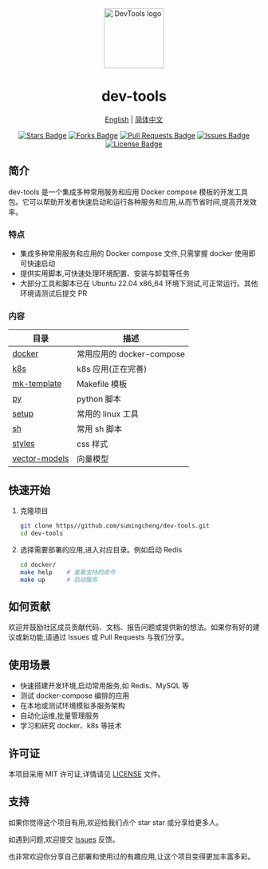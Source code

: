<div align="center">
  <img src="https://github.com/sumingcheng/DevTools/assets/21992204/ea3d950c-823b-4a53-9299-3c0a9234a5d9" width="120" height="120" alt="DevTools logo" >
  <h1>dev-tools</h1>


  <p align="center">
    <a href="./README_EN.md">English</a> |
    <a href="./README.md">简体中文</a>
  </p>

  <p align="center">
    <a href="https://github.com/sumingcheng/dev-tools/stargazers"><img src="https://img.shields.io/github/stars/sumingcheng/dev-tools" alt="Stars Badge"/></a>
    <a href="https://github.com/sumingcheng/dev-tools/network/members"><img src="https://img.shields.io/github/forks/sumingcheng/dev-tools" alt="Forks Badge"/></a>
    <a href="https://github.com/sumingcheng/dev-tools/pulls"><img src="https://img.shields.io/github/issues-pr/sumingcheng/dev-tools" alt="Pull Requests Badge"/></a>
    <a href="https://github.com/sumingcheng/dev-tools/issues"><img src="https://img.shields.io/github/issues/sumingcheng/dev-tools" alt="Issues Badge"/></a>
    <a href="./LICENSE"><img src="https://img.shields.io/github/license/sumingcheng/dev-tools?color=2b9348" alt="License Badge"/></a>
  </p>
</div>

## 简介

dev-tools 是一个集成多种常用服务和应用 Docker compose 模板的开发工具包。它可以帮助开发者快速启动和运行各种服务和应用,从而节省时间,提高开发效率。

### 特点
- 集成多种常用服务和应用的 Docker compose 文件,只需掌握 docker 使用即可快速启动
- 提供实用脚本,可快速处理环境配置、安装与卸载等任务 
- 大部分工具和脚本已在 Ubuntu 22.04 x86_64 环境下测试,可正常运行。其他环境请测试后提交 PR

### 内容

| 目录                              | 描述                      |
| --------------------------------- | ------------------------- |
| [docker](./docker/)               | 常用应用的 docker-compose |
| [k8s](./k8s/)                     | k8s 应用(正在完善)        |
| [mk-template](./mk-template/)     | Makefile 模板             |
| [py](./py/)                       | python 脚本               |
| [setup](./setup/)                 | 常用的 linux 工具         |
| [sh](./sh/)                       | 常用 sh 脚本              |
| [styles](./styles/)               | css 样式                  |
| [vector-models](./vector-models/) | 向量模型                  |

## 快速开始

1. 克隆项目
   ```bash 
   git clone https//github.com/sumingcheng/dev-tools.git
   cd dev-tools
   ```

2. 选择需要部署的应用,进入对应目录。例如启动 Redis
   ```bash
   cd docker/
   make help    # 查看支持的命令
   make up      # 启动服务 
   ```

## 如何贡献

欢迎并鼓励社区成员贡献代码、文档、报告问题或提供新的想法。如果你有好的建议或新功能,请通过 Issues 或 Pull Requests 与我们分享。

## 使用场景

- 快速搭建开发环境,启动常用服务,如 Redis、MySQL 等
- 测试 docker-compose 编排的应用
- 在本地或测试环境模拟多服务架构 
- 自动化运维,批量管理服务
- 学习和研究 docker、k8s 等技术

## 许可证

本项目采用 MIT 许可证,详情请见 [LICENSE](./LICENSE) 文件。

## 支持

如果你觉得这个项目有用,欢迎给我们点个 star star 或分享给更多人。

如遇到问题,欢迎提交 [Issues](https//github.com/sumingcheng/dev-tools/issues) 反馈。

也非常欢迎你分享自己部署和使用过的有趣应用,让这个项目变得更加丰富多彩。

